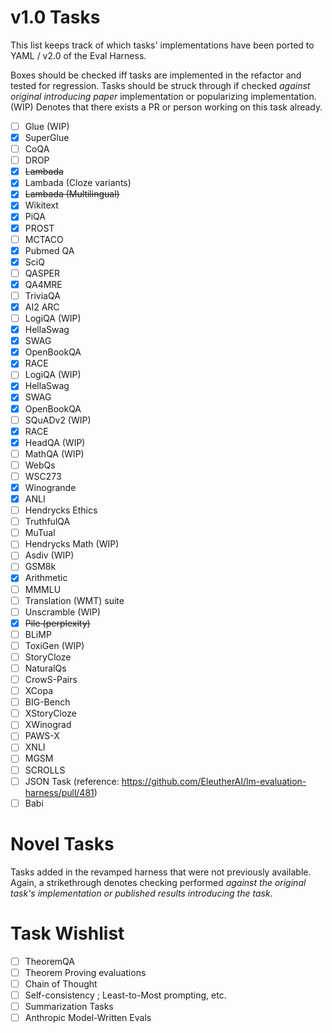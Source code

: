 # v1.0 Tasks
This list keeps track of which tasks' implementations have been ported to YAML / v2.0 of the Eval Harness.

Boxes should be checked iff tasks are implemented in the refactor and tested for regression. Tasks should be struck through if checked *against original introducing paper* implementation or popularizing implementation. (WIP) Denotes that there exists a PR or person working on this task already.

- [ ] Glue (WIP)
- [x] SuperGlue
- [ ] CoQA
- [ ] DROP
- [x] ~~Lambada~~
- [x] Lambada (Cloze variants)
- [x] ~~Lambada (Multilingual)~~
- [x] Wikitext
- [x] PiQA
- [x] PROST
- [ ] MCTACO
- [x] Pubmed QA
- [x] SciQ
- [ ] QASPER
- [x] QA4MRE
- [ ] TriviaQA
- [x] AI2 ARC
- [ ] LogiQA (WIP)
- [x] HellaSwag
- [x] SWAG
- [x] OpenBookQA
- [x] RACE
- [ ] LogiQA (WIP)
- [x] HellaSwag
- [x] SWAG
- [x] OpenBookQA
- [ ] SQuADv2 (WIP)
- [x] RACE
- [x] HeadQA (WIP)
- [ ] MathQA (WIP)
- [ ] WebQs
- [ ] WSC273
- [x] Winogrande
- [x] ANLI
- [ ] Hendrycks Ethics
- [ ] TruthfulQA
- [ ] MuTual
- [ ] Hendrycks Math (WIP)
- [ ] Asdiv (WIP)
- [ ] GSM8k
- [x] Arithmetic
- [ ] MMMLU
- [ ] Translation (WMT) suite
- [ ] Unscramble (WIP)
- [x] ~~Pile (perplexity)~~
- [ ] BLiMP
- [ ] ToxiGen (WIP)
- [ ] StoryCloze
- [ ] NaturalQs
- [ ] CrowS-Pairs
- [ ] XCopa
- [ ] BIG-Bench
- [ ] XStoryCloze
- [ ] XWinograd
- [ ] PAWS-X
- [ ] XNLI
- [ ] MGSM
- [ ] SCROLLS
- [ ] JSON Task (reference: https://github.com/EleutherAI/lm-evaluation-harness/pull/481)
- [ ] Babi

# Novel Tasks
Tasks added in the revamped harness that were not previously available. Again, a strikethrough denotes checking performed *against the original task's implementation or published results introducing the task*.

# Task Wishlist

- [ ] TheoremQA
- [ ] Theorem Proving evaluations
- [ ] Chain of Thought
- [ ] Self-consistency ; Least-to-Most prompting, etc.
- [ ] Summarization Tasks
- [ ] Anthropic Model-Written Evals
